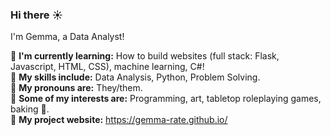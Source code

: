 ### Hi there :sunny:
I'm Gemma, a Data Analyst!   

:telescope: **I'm currently learning:** How to build websites (full stack: Flask, Javascript, HTML, CSS), machine learning, C#!    
:rocket: **My skills include:** Data Analysis, Python, Problem Solving.   
:first_quarter_moon_with_face: **My pronouns are:** They/them.  
:milky_way: **Some of my interests are:** Programming, art, tabletop roleplaying games, baking :cake:.  
:satellite: **My project website:** https://gemma-rate.github.io/
 <!--
**Gemma-Rate/Gemma-Rate** is a ✨ _special_ ✨ repository because its `README.md` (this file) appears on your GitHub profile.

Here are some ideas to get you started:

- 🔭 I’m currently working on ...
- 🌱 I’m currently learning ...
- 👯 I’m looking to collaborate on ...
- 🤔 I’m looking for help with ...
- 💬 Ask me about ...
- 📫 How to reach me: ...
- 😄 Pronouns: ...
- ⚡ Fun fact: ...
-->
